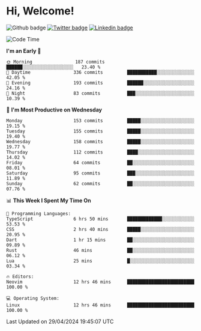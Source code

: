   # Hi, Welcome!
  ![Github badge](https://img.shields.io/github/followers/kraken-afk.svg?style=social&label=Follow&maxAge=2592000)
  [![Twitter badge](https://img.shields.io/badge/-Twitter-00acee?style=flat-square&logo=Twitter&logoColor=white)](https://twitter.com/trshppl)
  [![Linkedin badge](https://img.shields.io/badge/LinkedIn-0077B5?style=flat-square&logo=linkedin&logoColor=white)](https://www.linkedin.com/in/noveanrer)
<!--START_SECTION:waka-->
![Code Time](http://img.shields.io/badge/Code%20Time-168%20hrs%2024%20mins-blue)

**I'm an Early 🐤** 

```text
🌞 Morning                187 commits         ██████░░░░░░░░░░░░░░░░░░░   23.40 % 
🌆 Daytime                336 commits         ███████████░░░░░░░░░░░░░░   42.05 % 
🌃 Evening                193 commits         ██████░░░░░░░░░░░░░░░░░░░   24.16 % 
🌙 Night                  83 commits          ███░░░░░░░░░░░░░░░░░░░░░░   10.39 % 
```
📅 **I'm Most Productive on Wednesday** 

```text
Monday                   153 commits         █████░░░░░░░░░░░░░░░░░░░░   19.15 % 
Tuesday                  155 commits         █████░░░░░░░░░░░░░░░░░░░░   19.40 % 
Wednesday                158 commits         █████░░░░░░░░░░░░░░░░░░░░   19.77 % 
Thursday                 112 commits         ████░░░░░░░░░░░░░░░░░░░░░   14.02 % 
Friday                   64 commits          ██░░░░░░░░░░░░░░░░░░░░░░░   08.01 % 
Saturday                 95 commits          ███░░░░░░░░░░░░░░░░░░░░░░   11.89 % 
Sunday                   62 commits          ██░░░░░░░░░░░░░░░░░░░░░░░   07.76 % 
```


📊 **This Week I Spent My Time On** 

```text
💬 Programming Languages: 
TypeScript               6 hrs 50 mins       █████████████░░░░░░░░░░░░   53.53 % 
CSS                      2 hrs 40 mins       █████░░░░░░░░░░░░░░░░░░░░   20.95 % 
Dart                     1 hr 15 mins        ██░░░░░░░░░░░░░░░░░░░░░░░   09.89 % 
Rust                     46 mins             ██░░░░░░░░░░░░░░░░░░░░░░░   06.12 % 
Lua                      25 mins             █░░░░░░░░░░░░░░░░░░░░░░░░   03.34 % 

🔥 Editors: 
Neovim                   12 hrs 46 mins      █████████████████████████   100.00 % 

💻 Operating System: 
Linux                    12 hrs 46 mins      █████████████████████████   100.00 % 
```


 Last Updated on 29/04/2024 19:45:07 UTC
<!--END_SECTION:waka-->